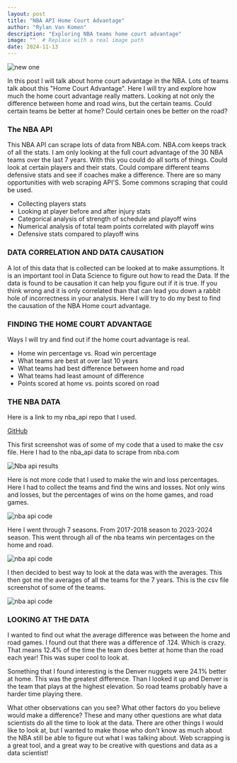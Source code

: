 ```yaml
---
layout: post
title: "NBA API Home Court Advantage"
author: "Rylan Van Komen"
description: "Exploring NBA teams home court advantage"
image: ""  # Replace with a real image path
date: 2024-11-13
---
```


![new one](my-blog/assets/img/ScreenshotNBA1.png)


In this post I will talk about home court advantage in the NBA. Lots of teams talk about this "Home Court Advantage". Here I will try and explore how much the home court advantage really matters. Looking at not only the difference between home and road wins, but the certain teams. Could certain teams be better at home? Could certain ones be better on the road?


### The NBA API


This NBA API can scrape lots of data from NBA.com. NBA.com keeps track of all the stats. I am only looking at the full court advantage of the 30 NBA teams over the last 7 years. With this you could do all sorts of things. Could look at certain players and their stats. Could compare different teams defensive stats and see if coaches make a difference. There are so many opportunities with web scraping API'S. Some commons scraping that could be used.   

- Collecting players stats
- Looking at player before and after injury stats
- Categorical analysis of strength of schedule and playoff wins
- Numerical analysis of total team points correlated with playoff wins
- Defensive stats compared to playoff wins


### DATA CORRELATION AND DATA CAUSATION

A lot of this data that is collected can be looked at to make assumptions. It is an important tool in Data Science to figure out how to read the Data. If the data is found to be causation it can help you figure out if it is true. If you think wrong and it is only correlated than that can lead you down a rabbit hole of incorrectness in your analysis. Here I will try to do my best to find the causation of the NBA Home court advantage. 




### FINDING THE HOME COURT ADVANTAGE

Ways I will try and find out if the home court advantage is real.

- Home win percentage vs. Road win percentage
- What teams are best at over last 10 years
- What teams had best difference between home and road
- What teams had least amount of difference 
- Points scored at home vs. points scored on road


### THE NBA DATA


Here is a link to my nba_api repo that I used. 

[GitHub](https://github.com/rvk23/nba_api)


This first screenshot was of some of my code that a used to make the csv file. Here I had to the nba_api data to scrape from nba.com



![Nba api results](my-blog/assets/img/nba1.png)


Here is not more code that I used to make the win and loss percentages. Here I had to collect the teams and find the wins and losses. Not only wins and losses, but the percentages of wins on the home games, and road games.

![nba api code](my-blog/assets/img/nba2.png)

Here I went through 7 seasons. From 2017-2018 season to 2023-2024 season. This went through all of the nba teams win percentages on the home and road.


![nba api code](my-blog/assets/img/nba4.png)

I then decided to best way to look at the data was with the averages. This then got me the averages of all the teams for the 7 years. This is the csv file screenshot of some of the teams. 

![nba api code](my-blog/assets/img/nba3.png)

### LOOKING AT THE DATA


I wanted to find out what the average difference was between the home and road games. I found out that there was a difference of .124. Which is crazy. That means 12.4% of the time the team does better at home than the road each year! This was super cool to look at. 

Something that I found interesting is the Denver nuggets were 24.1% better at home. This was the greatest difference. Than I looked it up and Denver is the team that plays at the highest elevation. So road teams probably have a harder time playing there.


What other observations can you see? What other factors do you believe would make a difference? These and many other questions are what data scientists do all the time to look at the data. There are other things I would like to look at, but I wanted to make those who don't know as much about the NBA still be able to figure out what I was talking about. Web scrapping is a great tool, and a great way to be creative with questions and data as a data scientist! 






